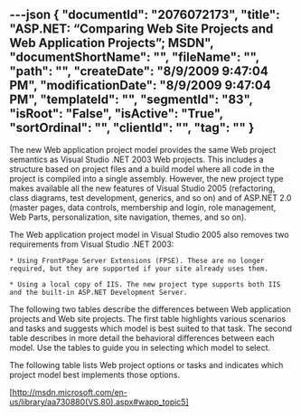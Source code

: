 ---json
{
  "documentId": "2076072173",
  "title": "ASP.NET: “Comparing Web Site Projects and Web Application Projects”; MSDN",
  "documentShortName": "",
  "fileName": "",
  "path": "",
  "createDate": "8/9/2009 9:47:04 PM",
  "modificationDate": "8/9/2009 9:47:04 PM",
  "templateId": "",
  "segmentId": "83",
  "isRoot": "False",
  "isActive": "True",
  "sortOrdinal": "",
  "clientId": "",
  "tag": ""
}
---

The new Web application project model provides the same Web project semantics as Visual Studio .NET 2003 Web projects. This includes a structure based on project files and a build model where all code in the project is compiled into a single assembly. However, the new project type makes available all the new features of Visual Studio 2005 (refactoring, class diagrams, test development, generics, and so on) and of ASP.NET 2.0 (master pages, data controls, membership and login, role management, Web Parts, personalization, site navigation, themes, and so on).

The Web application project model in Visual Studio 2005 also removes two requirements from Visual Studio .NET 2003:

    * Using FrontPage Server Extensions (FPSE). These are no longer required, but they are supported if your site already uses them.

    * Using a local copy of IIS. The new project type supports both IIS and the built-in ASP.NET Development Server.

The following two tables describe the differences between Web application projects and Web site projects. The first table highlights various scenarios and tasks and suggests which model is best suited to that task. The second table describes in more detail the behavioral differences between each model. Use the tables to guide you in selecting which model to select.

The following table lists Web project options or tasks and indicates which project model best implements those options.

[http://msdn.microsoft.com/en-us/library/aa730880(VS.80).aspx#wapp_topic5]
